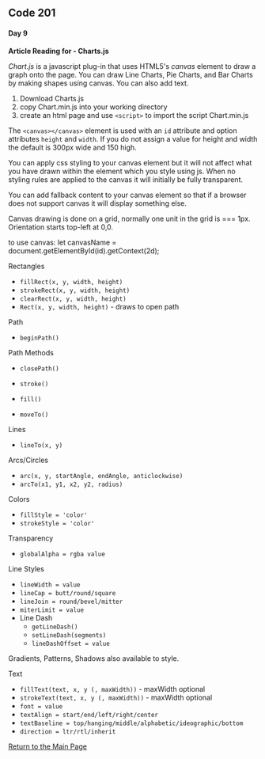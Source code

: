 ## Code 201
#### Day 9

**Article Reading for - Charts.js**

*Chart.js* is a javascript plug-in that uses HTML5's *canvas* element to draw a graph onto the page. You can draw Line Charts, Pie Charts, and Bar Charts by making shapes using canvas. You can also add text.

1. Download Charts.js
2. copy Chart.min.js into your working directory
3. create an html page and use `<script>` to import the script Chart.min.js

The `<canvas></canvas>` element is used with an `id` attribute and option attributes `height` and `width`. If you do not assign a value for height and width the default is 300px wide and 150 high.

You can apply css styling to your canvas element but it will not affect what you have drawn within the element which you style using js. When no styling rules are applied to the canvas it will initially be fully transparent.

You can add fallback content to your canvas element so that if a browser does not support canvas it will display something else.

Canvas drawing is done on a grid, normally one unit in the grid is === 1px. Orientation starts top-left at 0,0.

to use canvas:
let canvasName = document.getElementById(id).getContext(2d);

Rectangles
- `fillRect(x, y, width, height)`
- `strokeRect(x, y, width, height)`
- `clearRect(x, y, width, height)`
- `Rect(x, y, width, height)` - draws to open path

Path
- `beginPath()`

Path Methods
- `closePath()`
- `stroke()`
- `fill()`

- `moveTo()`

Lines
- `lineTo(x, y)`

Arcs/Circles
- `arc(x, y, startAngle, endAngle, anticlockwise)`
- `arcTo(x1, y1, x2, y2, radius)`

Colors
- `fillStyle = 'color'`
- `strokeStyle = 'color'`

Transparency 
- `globalAlpha = rgba value`

Line Styles
- `lineWidth = value`
- `lineCap = butt/round/square`
- `lineJoin = round/bevel/mitter`
- `miterLimit = value`
- Line Dash
  - `getLineDash()`
  - `setLineDash(segments)`
  - `lineDashOffset = value`

Gradients, Patterns, Shadows also available to style.

Text
- `fillText(text, x, y (, maxWidth))` - maxWidth optional
- `strokeText(text, x, y (, maxWidth))` - maxWidth optional
- `font = value`
- `textAlign = start/end/left/right/center`
- `textBaseline = top/hanging/middle/alphabetic/ideographic/bottom`
- `direction = ltr/rtl/inherit`

[Return to the Main Page](README.md)